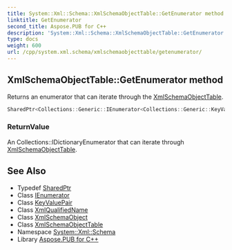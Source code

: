 ```yaml
---
title: System::Xml::Schema::XmlSchemaObjectTable::GetEnumerator method
linktitle: GetEnumerator
second_title: Aspose.PUB for C++
description: 'System::Xml::Schema::XmlSchemaObjectTable::GetEnumerator method. Returns an enumerator that can iterate through the XmlSchemaObjectTable in C++.'
type: docs
weight: 600
url: /cpp/system.xml.schema/xmlschemaobjecttable/getenumerator/
---
```

## XmlSchemaObjectTable::GetEnumerator method


Returns an enumerator that can iterate through the [XmlSchemaObjectTable](../).

```cpp
SharedPtr<Collections::Generic::IEnumerator<Collections::Generic::KeyValuePair<SharedPtr<XmlQualifiedName>, SharedPtr<XmlSchemaObject>>>> System::Xml::Schema::XmlSchemaObjectTable::GetEnumerator() override
```


### ReturnValue

An Collections::IDictionaryEnumerator that can iterate through [XmlSchemaObjectTable](../).

## See Also

* Typedef [SharedPtr](../../../system/sharedptr/)
* Class [IEnumerator](../../../system.collections.generic/ienumerator/)
* Class [KeyValuePair](../../../system.collections.generic/keyvaluepair/)
* Class [XmlQualifiedName](../../../system.xml/xmlqualifiedname/)
* Class [XmlSchemaObject](../../xmlschemaobject/)
* Class [XmlSchemaObjectTable](../)
* Namespace [System::Xml::Schema](../../)
* Library [Aspose.PUB for C++](../../../)
